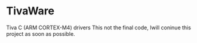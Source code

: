 # TivaWare
Tiva C (ARM CORTEX-M4) drivers 
This not the final code, Iwill coninue this project as soon as possible.
